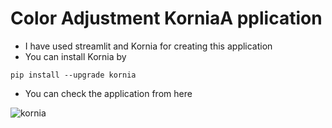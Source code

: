 # Color Adjustment KorniaA pplication
* I have used streamlit and Kornia for creating this application 
* You can install Kornia by

```
pip install --upgrade kornia
```
* You can check the application from here

![kornia](https://github.com/Pavankunchala/Color_Adjustment_Kornia_Application/blob/main/color_adjustment.gif)
